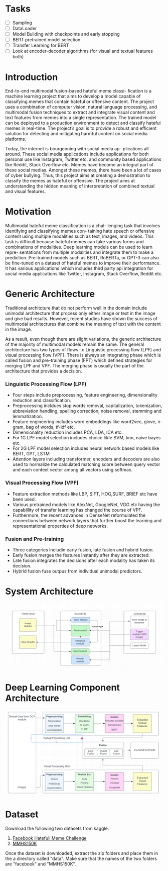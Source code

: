 # Tasks
- [ ] Sampling
- [ ] DataLoader
- [ ] Model Building with checkpoints and early stopping
- [ ] BERT pretrained model selection
- [ ] Transfer Learning for BERT
- [ ] Look at encoder-decoder algorithms (for visual and textual features both)

# Introduction
End-to-end multimodal fusion-based hateful meme classi- fication is a machine learning project that aims to develop a model capable of classifying memes that contain hateful or offensive content. The project uses a combination of computer vision, natural language processing, and multimodal fusion techniques to extract and integrate visual content and text features from memes into a single representation. The trained model can be deployed to a production environment to detect and classify hateful memes in real-time. The project’s goal is to provide a robust and efficient solution for detecting and mitigating harmful content on social media platforms.

Today, the internet is bourgeoning with social media ap- plications all around. These social media applications include applications for both personal use like Instagram, Twitter etc. and community based applications like Reddit, Stack Overflow etc. Memes have become an integral part of these social medias. Amongst these memes, there have been a lot of cases of cyber bullying. Thus, this project aims at creating a demostration to classify the memes as hateful or offensive. The project aims at understanding the hidden meaning of interpretation of combined textual and visual features.
# Motivation
Multimodal hateful meme classification is a chal- lenging task that involves identifying and classifying memes con- taining hate speech or offensive content using multiple modalities such as text, images, and videos. This task is difficult because hateful memes can take various forms and combinations of modalities. Deep learning models can be used to learn repre- sentations from multiple modalities and integrate them to make a prediction. Pre-trained models such as BERT, RoBERTa, or GPT-3 can also be fine-tuned on a dataset of hateful memes to improve their performance. It has various applications lwhich includes third party api integration for social media applications like Twitter, Instagram, Stack Overflow, Reddit etc.
# Generic Architecture
Traditional architcture that do not perform well in the domain include unimodal architecture that process only either image or text in the image and give bad results. However, recent studies have shown the success of multimodal architectures that combine the meaning of text with the content in the image.

As a result, even though there are slight variations, the generic architecture of the majority of multimodal models remain the same. The general architecture has two types of flows i.e Linguistic processing flow (LPF) and visual processing flow (VPF). There is always an integrating phase which is called fusion and pre-training phase (FPT) which defined strategies for merging LPF and VPF. The merging phase is usually the part of the architecture that provides a decision.

### Linguistic Processing Flow (LPF)
* Four steps include preprocessing, feature engineering, dimensionality reduction and classification.
* Preprocessing incldues stop words removal, capitalization, tokenization, abbreviation handling, spelling correction, noise removal, stemming and lemmatization.
* Feature engineering includes word embeddings like word2vec, glove, n-gram, bag of words, tf-idf etc.
* Dimensionality reduction includes PCA, LDA, ICA etc.
* For 1G LPF model selection includes choice likfe SVM, knn, naive bayes etc.
* For 2G LPF model selection includes neural network based models like BERT, GPT, LSTM
* Attention layers including transformer, encoders and decoders are also used to normalize the calculated matching score between query vector and each context vector among all vectors using softmax.

### Visual Processing Flow (VPF)
* Feature extraction methods like LBP, SIFT, HOG,SURF, BRIEF etc have been used.
* Various pretrained models like AlexNet, GoogleNet, VGG etc having the capabillity of transfer learning has changed the course of VPF.
* Furthermore, the recent advances in DenseNet reformulated the connections between network layers that further boost the learning and representational properties of deep networks.

### Fusion and Pre-training
* Three categories includin early fusion, late fusion and hybrid fusion.
* Early fusion merges the features instantly after they are extracted.
* Late fusion integrates the decisions after each modality has taken its decision.
* Hybrid fusion fuse outpus from individual unimodal predictors.

# System Architecture
![System_Architecture](./images/Architecture_Hateful_Meme.png)

# Deep Learning Component Architecture
![DL_Architecture](./images/ML_Model.png)

# Dataset
Download the following two datasets from kaggle.
1. [Facebook Hatefull Meme Challenge](https://www.kaggle.com/datasets/parthplc/facebook-hateful-meme-dataset)
2. [MMHS150K](https://www.kaggle.com/datasets/victorcallejasf/multimodal-hate-speech)

Once the dataset is downloaded, extract the zip folders and place them in the a directory called "data". Make sure that the names of the two folders are "facebook" and "MMHS150K".